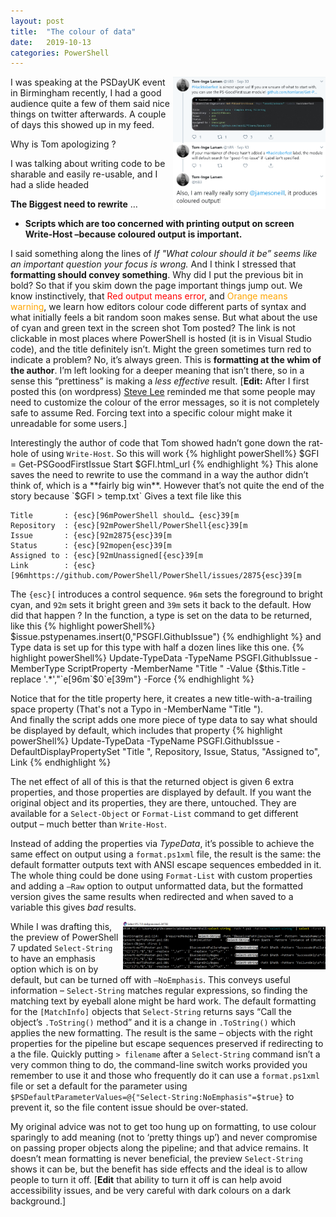 ```yaml
---
layout: post
title:  "The colour of data"
date:   2019-10-13
categories: PowerShell
---
```


<a href='/assets/tweet-from-tom.png'><img style="float: right;" width="244" align="right" height="211" src="/assets/tweet-from-tom.png"/></a>
I was speaking at the PSDayUK event in Birmingham recently, I had a good audience quite a few of them said nice things on twitter afterwards.
A couple of days this showed up in my feed.

Why is Tom apologizing ?

I was talking about writing code to be sharable and easily re-usable, and I had a slide headed

**The Biggest need to rewrite** …
-  **Scripts which are too concerned with printing output on screen  
   Write-Host –because coloured output is important.**

I said something along the lines of *If "What colour should it be” seems like an important question your focus is wrong.* And I think I stressed that **formatting should convey something**.  Why did I put the previous bit in bold? So that if you skim down the page important things jump out. We know instinctively, that  <span style="color:red">Red output means error</span>, and <span style="color:orange">Orange means warning</span>, we learn how editors colour code different parts of syntax and what initially feels a bit random soon makes sense.  But what about the use of cyan and green text in the screen shot Tom posted? The link is not clickable in most places where PowerShell is hosted (it is in Visual Studio code), and the title definitely isn’t. Might the green sometimes turn red to indicate a problem? No, it’s always green. This is **formatting at the whim of the author**. I’m left looking for a deeper meaning that isn’t there, so in a sense this “prettiness” is making a *less effective* result.
[**Edit:** After I first posted  this (on wordpress) [Steve Lee](https://twitter.com/Steve_MSFT) reminded me that some people may need to customize the colour of the error messages, so it is not completely safe to assume Red. Forcing text into a specific colour might make it unreadable for some users.]

Interestingly the author of code that Tom showed hadn’t gone down the rat-hole of using `Write-Host`. So this will work
{% highlight powerShell%}
$GFI =  Get-PSGoodFirstIssue
Start $GFI.html_url
{% endhighlight %}
This alone saves the need to rewrite to use the command in a way the author didn’t think of, which is a **fairly big win**. However that’s not quite the end of the story because
`$GFI > temp.txt`
Gives a text file like this
```
Title       : {esc}[96mPowerShell should… {esc}39[m
Repository  : {esc}[92mPowerShell/PowerShell{esc}39[m
Issue       : {esc}[92m2875{esc}39[m
Status      : {esc}[92mopen{esc}39[m
Assigned to : {esc}[92mUnassigned[{esc}39[m
Link        : {esc}[96mhttps://github.com/PowerShell/PowerShell/issues/2875{esc}39[m
```
The `{esc}[`  introduces a control sequence. `96m` sets the foreground to bright cyan, and `92m` sets it bright green and `39m` sets it back to the default. How did that happen ?
In the function, a type is set on the data to be returned, like this
{% highlight powerShell%}
$issue.pstypenames.insert(0,"PSGFI.GithubIssue")
{% endhighlight %}
and Type data is set up for this type with half a dozen lines like this one.
{% highlight powerShell%}
Update-TypeData -TypeName PSGFI.GithubIssue -MemberType ScriptProperty -MemberName "Title "
                 -Value {$this.Title -replace '.*',"`e[96m`$0`e[39m"} -Force
{% endhighlight %}

Notice that for the title property here, it creates a new title-with-a-trailing space property (That's not a Typo in -MemberName "Title  ").    
And finally the script adds one more piece of type data to say what should be displayed by default, which includes that property
{% highlight powerShell%}
Update-TypeData -TypeName PSGFI.GithubIssue -DefaultDisplayPropertySet "Title ",
                                Repository, Issue, Status, "Assigned to", Link
{% endhighlight %}

The net effect of all of this is that the returned object is given 6 extra properties, and those properties are displayed by default.
If you want the original object and its properties, they are there, untouched. They are available for a `Select-Object` or `Format-List` command to get different output – much better than `Write-Host`.

Instead of adding the properties via *TypeData*, it’s possible to achieve the same effect on output using a `format.ps1xml` file, the result is the same: the default formatter outputs text with ANSI escape sequences embedded in it. The whole thing could be done using `Format-List` with custom properties and adding a `–Raw` option to output unformatted data, but the formatted version gives the same results when redirected and when saved to a variable this gives *bad* results.

<a href='/assets/Select-string-emphasis.png'><img style="float:right" alt="Emphasis in PowerShell 7 Preview (daily build)" src="/assets/Select-string-emphasis.png" width="324" align="right" height="77"/></a>
While I was drafting this, the preview of PowerShell 7 updated `Select-String` to have an emphasis option which is on by default, but can be turned off with `–NoEmphasis`.  This conveys useful information – `Select-String` matches regular expressions, so finding the matching text by eyeball alone might be hard work. The default formatting for the `[MatchInfo]` objects that `Select-String` returns says “Call the object’s `.ToString()` method” and it is a change in `.ToString()` which applies the new formatting.  The result is the same – objects with the right properties for the pipeline but escape sequences preserved if redirecting to a the file. Quickly putting `> filename` after a `Select-String` command isn’t a very common thing to do, the command-line switch works provided you remember to use it and those who frequently do it can use a `format.ps1xml` file or set a default for the parameter using  
`$PSDefaultParameterValues=@{"Select-String:NoEmphasis"=$true}` to prevent it, so the file content issue should be over-stated.

My original advice was not to get too hung up on formatting, to use colour sparingly to add meaning (not to ‘pretty things up’) and never compromise on passing proper objects along the pipeline; and that advice remains. It doesn’t mean formatting is never beneficial, the preview `Select-String` shows it can be, but the benefit has side effects and the ideal is to allow people to turn it off. [**Edit** that ability to turn it off is can help avoid accessibility issues, and be very careful with dark colours on a dark background.]